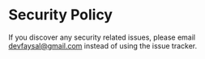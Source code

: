 # Security Policy

If you discover any security related issues, please email devfaysal@gmail.com instead of using the issue tracker.
